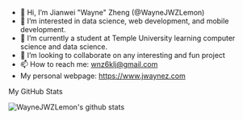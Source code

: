 - 👋 Hi, I’m Jianwei "Wayne" Zheng (@WayneJWZLemon)
- 👀 I’m interested in data science, web development, and mobile development.
- 🌱 I’m currently a student at Temple University learning computer science and data science.
- 💞️ I’m looking to collaborate on any interesting and fun project
- 📫 How to reach me: wnz6klj@gmail.com
- My personal webpage: https://www.jwaynez.com


<summary>My GitHub Stats</summary>

![WayneJWZLemon's github stats](https://github-readme-stats.vercel.app/api?username=WayneJWZLemon)



